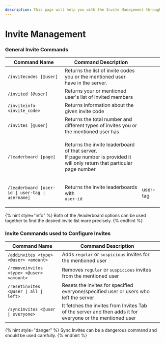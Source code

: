 ```yaml
---
description: This page will help you with the Invite Management through slash commands
---
```


# Invite Management

### General Invite Commands

| Command Name                                     | Command Description                                                                                                                         |   |
| ------------------------------------------------ | ------------------------------------------------------------------------------------------------------------------------------------------- | - |
| `/invitecodes [@user]`                           | Returns the list of invite codes you or the mentioned user have in the server.                                                              |   |
| `/invited [@user]`                               | Returns your or mentioned user's list of invited members                                                                                    |   |
| `/inviteinfo <invite_code>`                      | Returns information about the given invite code                                                                                             |   |
| `/invites [@user]`                               | Returns the total number and different types of invites you or the mentioned user has                                                       |   |
| `/leaderboard [page]`                            | <p>Returns the invite leaderboard of that server.<br>If page number is provided it will only return that particular page number</p>         |   |
| `/leaderboard [user-id \| user-tag \| username]` | <p>Returns the invite leaderboards with <br><code>user-id | user-tag | username</code> instead of the default <code>user-mention</code></p> |   |

{% hint style="info" %}
Both of the /leaderboard options can be used together to find the desired invite list more precisely.
{% endhint %}

### Invite Commands used to Configure Invites

| Command Name                             | Command Description                                                                                       |   |
| ---------------------------------------- | --------------------------------------------------------------------------------------------------------- | - |
| `/addinvites <type> <@user> <amount>`    | Adds `regular` or `suspicious` invites for the mentioned user                                             |   |
| `/removeinvites <type> <@user> <amount>` | Removes `regular` or `suspicious` invites from the mentioned user                                         |   |
| `/resetinvites <@user \| all \| left>`   | Resets the invites for specified everyone/specified user or users who left the server                     |   |
|  `/syncinvites <@user \| everyone>`      | It fetches the invites from Invites Tab of the server and then adds it for everyone or the mentioned user |   |

{% hint style="danger" %}
Sync Invites can be a dangerous command and should be used carefully.
{% endhint %}
